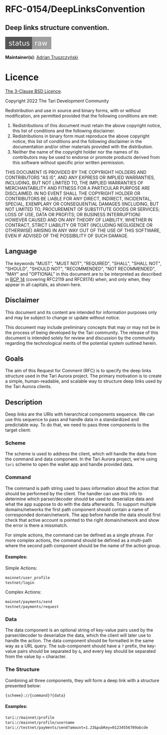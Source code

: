 # RFC-0154/DeepLinksConvention

## Deep links structure convention.

![status: raw](theme/images/status-raw.svg)

**Maintainer(s)**: [Adrian Truszczyński](https://github.com/TruszczynskiA)

# Licence

[ The 3-Clause BSD Licence](https://opensource.org/licenses/BSD-3-Clause).

Copyright 2022 The Tari Development Community

Redistribution and use in source and binary forms, with or without modification, are permitted provided that the
following conditions are met:

1. Redistributions of this document must retain the above copyright notice, this list of conditions and the following
   disclaimer.
2. Redistributions in binary form must reproduce the above copyright notice, this list of conditions and the following
   disclaimer in the documentation and/or other materials provided with the distribution.
3. Neither the name of the copyright holder nor the names of its contributors may be used to endorse or promote products
   derived from this software without specific prior written permission.

THIS DOCUMENT IS PROVIDED BY THE COPYRIGHT HOLDERS AND CONTRIBUTORS "AS IS", AND ANY EXPRESS OR IMPLIED WARRANTIES,
INCLUDING, BUT NOT LIMITED TO, THE IMPLIED WARRANTIES OF MERCHANTABILITY AND FITNESS FOR A PARTICULAR PURPOSE ARE
DISCLAIMED. IN NO EVENT SHALL THE COPYRIGHT HOLDER OR CONTRIBUTORS BE LIABLE FOR ANY DIRECT, INDIRECT, INCIDENTAL,
SPECIAL, EXEMPLARY OR CONSEQUENTIAL DAMAGES (INCLUDING, BUT NOT LIMITED TO, PROCUREMENT OF SUBSTITUTE GOODS OR
SERVICES; LOSS OF USE, DATA OR PROFITS; OR BUSINESS INTERRUPTION) HOWEVER CAUSED AND ON ANY THEORY OF LIABILITY,
WHETHER IN CONTRACT, STRICT LIABILITY OR TORT (INCLUDING NEGLIGENCE OR OTHERWISE) ARISING IN ANY WAY OUT OF THE USE OF
THIS SOFTWARE, EVEN IF ADVISED OF THE POSSIBILITY OF SUCH DAMAGE.

## Language

The keywords "MUST", "MUST NOT", "REQUIRED", "SHALL", "SHALL NOT", "SHOULD", "SHOULD NOT", "RECOMMENDED", 
"NOT RECOMMENDED", "MAY" and "OPTIONAL" in this document are to be interpreted as described in 
[BCP 14](https://tools.ietf.org/html/bcp14) (covering RFC2119 and RFC8174) when, and only when, they appear in all capitals, as 
shown here.

## Disclaimer

This document and its content are intended for information purposes only and may be subject to change or update
without notice.

This document may include preliminary concepts that may or may not be in the process of being developed by the Tari
community. The release of this document is intended solely for review and discussion by the community regarding the
technological merits of the potential system outlined herein.

## Goals

The aim of this Request for Comment (RFC) is to specify the deep links structure used in the Tari Aurora project.
The primary motivation is to create a simple, human-readable, and scalable way to structure deep links used by the Tari Aurora clients.

## Description

Deep links are the URIs with hierarchical components sequence. We can use this sequence to pass and handle data in a standardized and predictable way. To do that, we need to pass three components to the target client:

### Scheme
The scheme is used to address the client, which will handle the data from the command and data component. In the Tari Aurora project, we're using `tari` scheme to open the wallet app and handle provided data.

### Command
The command is path string used to pass information about the action that should be performed by the client. The handler can use this info to determine which parser/decoder should be used to deserialize data and what the app suppose to do with the data afterwards.
To support multiple domains/networks the first path component should contain a name of corresponded domain/network. The app before handle the data should first check that active account is pointed to the right domain/network and show the error is there a missmatch. 

For simple actions, the command can be defined as a single phrase. For more complex actions, the command should be defined as a multi-path where the second path component should be the name of the action group.

#### Examples:

Simple Actions:
```ignore
mainnet/user_profile
testnet/login
```
Complex Actions:
```ignore
mainnet/payments/send
testnet/payments/request
```

### Data
The data component is an optional string of key-value pairs used by the parser/decoder to deserialize the data, which the client will later use to handle the action. The data component should be formatted in the same way as a URL query. The sub-component should have a `?` prefix, the key-value pairs should be separated by `&`, and every key should be separated from the value by `=` character.

### The Structure
Combining all three components, they will form a deep link with a structure presented below:
```ignore
{scheme}://{command}?{data}
```
#### Examples:
```ignore
tari://mainnet/profile
tari://mainnet/profile/username
tari://testnet/payments/send?amount=1.23&pubKey=01234556789abcde
```